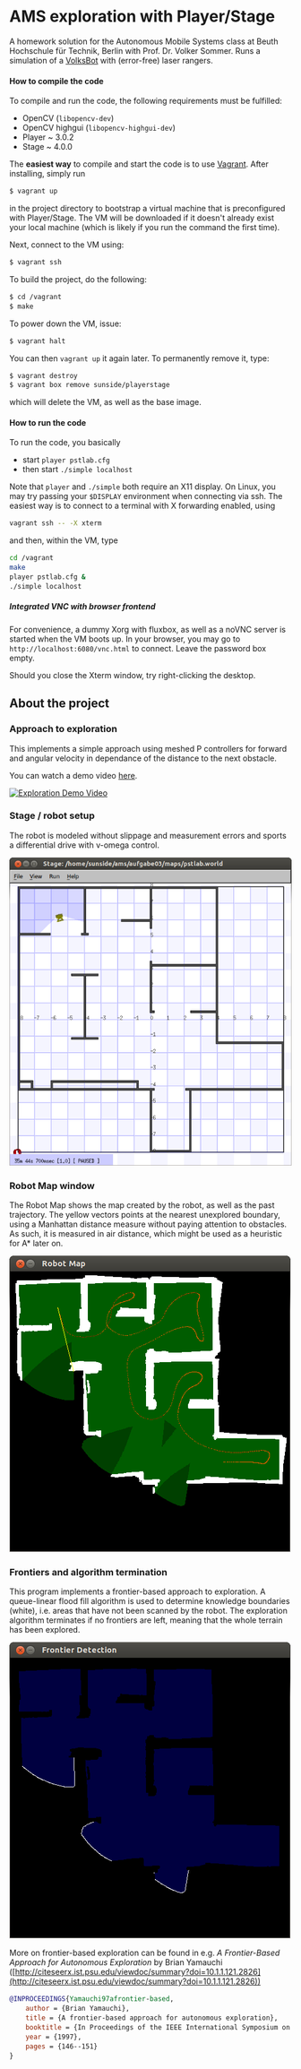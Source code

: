 # AMS exploration with Player/Stage

A homework solution for the Autonomous Mobile Systems class at Beuth Hochschule für Technik, Berlin with Prof. Dr. Volker Sommer. Runs a simulation of a [VolksBot](http://www.volksbot.de/) with (error-free) laser rangers.

#### How to compile the code

To compile and run the code, the following requirements must be fulfilled:

* OpenCV (`libopencv-dev`)
* OpenCV highgui (`libopencv-highgui-dev`)
* Player ~ 3.0.2
* Stage ~ 4.0.0

The **easiest way** to compile and start the code is to use [Vagrant](https://www.vagrantup.com/). After installing, simply run

```bash
$ vagrant up
```

in the project directory to bootstrap a virtual machine that is preconfigured with Player/Stage. The VM will be downloaded if it doesn't already exist your local machine (which is likely if you run the command the first time).

Next, connect to the VM using:

```bash
$ vagrant ssh
```

To build the project, do the following:

```bash
$ cd /vagrant
$ make
```

To power down the VM, issue:

```bash
$ vagrant halt
```

You can then `vagrant up` it again later. To permanently remove it, type:

```bash
$ vagrant destroy
$ vagrant box remove sunside/playerstage
```

which will delete the VM, as well as the base image.

#### How to run the code

To run the code, you basically

* start `player pstlab.cfg`
* then start `./simple localhost`

Note that `player` and `./simple` both require an X11 display. On Linux, you may try passing your `$DISPLAY` environment when connecting via ssh. The easiest way is to connect to a terminal with X forwarding enabled, using

```bash
vagrant ssh -- -X xterm
```

and then, within the VM, type

```bash
cd /vagrant
make
player pstlab.cfg &
./simple localhost
```

##### Integrated VNC with browser frontend

For convenience, a dummy Xorg with fluxbox, as well as a noVNC server is started when the VM boots up. In your browser, you may go to `http://localhost:6080/vnc.html` to connect. Leave the password box empty.

Should you close the Xterm window, try right-clicking the desktop.

## About the project

### Approach to exploration ###

This implements a simple approach using meshed P controllers for forward and angular velocity in dependance of the distance to the next obstacle. 

You can watch a demo video [here](http://www.youtube.com/watch?v=eAbF3QBGwzA).

[![Exploration Demo Video](http://img.youtube.com/vi/eAbF3QBGwzA/0.jpg)](http://www.youtube.com/watch?v=eAbF3QBGwzA)

### Stage / robot setup ###

The robot is modeled without slippage and measurement errors and sports a differential drive with v-omega control.

![Stage](images/frontiers-1/stage.png)

### Robot Map window ###

The Robot Map shows the map created by the robot, as well as the past trajectory. The yellow vectors points at the nearest unexplored boundary, using a Manhattan distance measure without paying attention to obstacles. As such, it is measured in air distance, which might be used as a heuristic for A* later on.

![Map](images/frontiers-1/map.png)

### Frontiers and algorithm termination ###

This program implements a frontier-based approach to exploration. A queue-linear flood fill algorithm is used to determine knowledge boundaries (white), i.e. areas that have not been scanned by the robot. The exploration algorithm terminates if no frontiers are left, meaning that the whole terrain has been explored. 

![Frontiers](images/frontiers-1/frontiers.png)

More on frontier-based exploration can be found in e.g. *A Frontier-Based Approach for Autonomous Exploration* by Brian Yamauchi ([http://citeseerx.ist.psu.edu/viewdoc/summary?doi=10.1.1.121.2826](http://citeseerx.ist.psu.edu/viewdoc/summary?doi=10.1.1.121.2826))

```bibtex
@INPROCEEDINGS{Yamauchi97afrontier-based,
    author = {Brian Yamauchi},
    title = {A frontier-based approach for autonomous exploration},
    booktitle = {In Proceedings of the IEEE International Symposium on Computational Intelligence, Robotics and Automation},
    year = {1997},
    pages = {146--151}
}
```